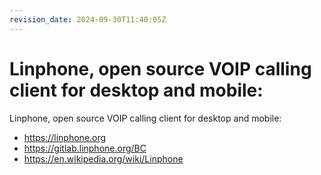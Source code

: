 ```yaml
---
revision_date: 2024-09-30T11:40:05Z
---
```

# Linphone, open source VOIP calling client for desktop and mobile:
Linphone, open source VOIP calling client for desktop and mobile:
* https://linphone.org
* https://gitlab.linphone.org/BC
* https://en.wikipedia.org/wiki/Linphone